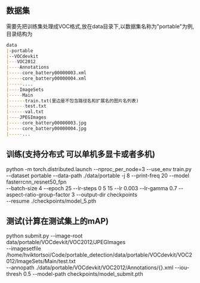 ## 数据集
需要先把训练集处理成VOC格式,放在data目录下,以数据集名称为"portable"为例,目录结构为
```markdown
data
|-portable
|--VOCdevkit
|---VOC2012
|----Annotations
|-----core_battery00000003.xml
|-----core_battery00000004.xml
|-----....
|----ImageSets
|-----Main
|------train.txt(里边是不包含路径名和扩展名的图片名列表)
|------test.txt
|------val.txt
|----JPEGImages
|-----core_battery00000003.jpg
|-----core_battery00000004.jpg
|-----...
```

## 训练(支持分布式 可以单机多显卡或者多机)
python -m torch.distributed.launch --nproc_per_node=3
--use_env train.py --dataset portable --data-path ./data/portable -j 8 --print-freq 20 --model fasterrcnn_resnet50_fpn \
--batch-size 4 --epoch 25 --lr-steps 0 5 15 --lr 0.003 --lr-gamma 0.7 --aspect-ratio-group-factor 3 --output-dir checkpoints \
--resume ./checkpoints/model_5.pth

## 测试(计算在测试集上的mAP)
python submit.py --image-root data/portable/VOCdevkit/VOC2012/JPEGImages \
--imagesetfile /home/hviktortsoi/Code/portable_detection/data/portable/VOCdevkit/VOC2012/ImageSets/Main/test.txt \
--annopath ./data/portable/VOCdevkit/VOC2012/Annotations/{}.xml
--iou-thresh 0.5 --model-path checkpoints/model_submit.pth
